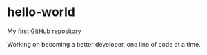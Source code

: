 # hello-world
My first GitHub repository

Working on becoming a better developer, one line of code at a time.
